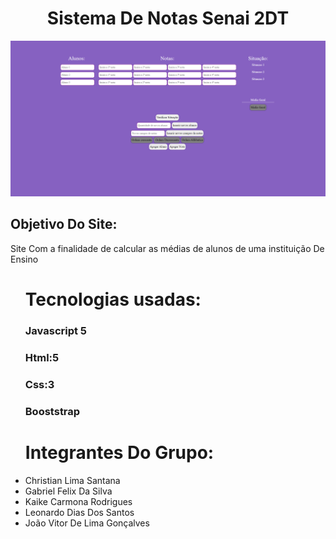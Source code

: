 <h1 align="center"> Sistema De Notas Senai 2DT </h1>

![Screenshot](princortada.png)


<h2> Objetivo Do Site:</h2>  
    <p> Site Com a finalidade de calcular as médias de alunos de uma instituição De Ensino </p>
    
 <ul>
  <h1> Tecnologias usadas:</h1>
    <h3> Javascript 5</h3>
    <h3> Html:5</h3>
    <h3> Css:3</h3>
  <h3> Booststrap </h3>
 </ul>
 <ul> 
  <h1> Integrantes Do Grupo:</h1>
  <li> Christian Lima Santana</li>
  <li> Gabriel Felix  Da Silva</li>
  <li> Kaike Carmona Rodrigues </li>
  <li> Leonardo Dias Dos Santos </li>
  <li> João Vitor De Lima Gonçalves</li>
  
